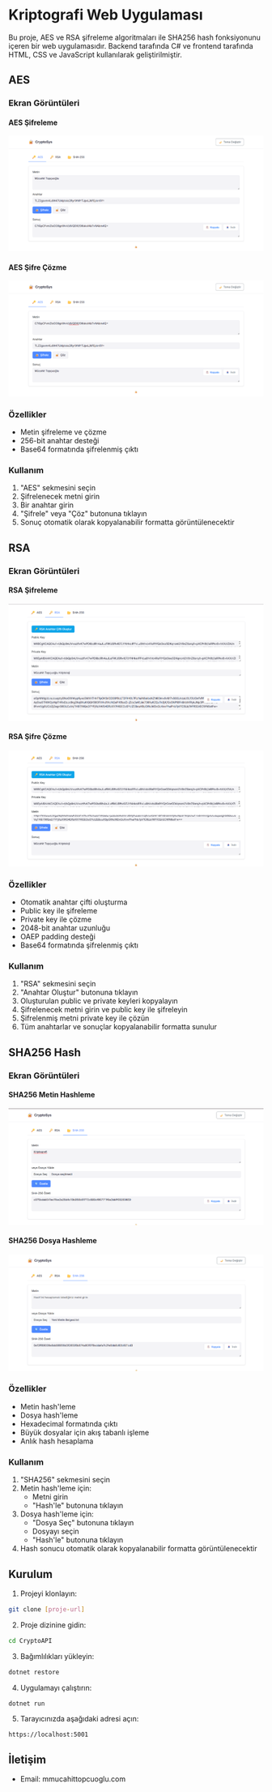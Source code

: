 # Kriptografi Web Uygulaması

Bu proje, AES ve RSA şifreleme algoritmaları ile SHA256 hash fonksiyonunu içeren bir web uygulamasıdır. Backend tarafında C# ve frontend tarafında HTML, CSS ve JavaScript kullanılarak geliştirilmiştir.

## AES 

### Ekran Görüntüleri
#### AES Şifreleme
![AES Şifreleme](CryptoSys/image/aessifreleme.png)
#### AES Şifre Çözme
![AES Şifre Çözme](CryptoSys/image/aescozme.png)

### Özellikler
- Metin şifreleme ve çözme
- 256-bit anahtar desteği
- Base64 formatında şifrelenmiş çıktı

### Kullanım
1. "AES" sekmesini seçin
2. Şifrelenecek metni girin
3. Bir anahtar girin
4. "Şifrele" veya "Çöz" butonuna tıklayın
5. Sonuç otomatik olarak kopyalanabilir formatta görüntülenecektir

## RSA 

### Ekran Görüntüleri
#### RSA Şifreleme
![RSA Şifreleme](CryptoSys/image/RSASsifreleme.png)
#### RSA Şifre Çözme
![RSA Şifre Çözme](CryptoSys/image/rsacozme.png)


### Özellikler
- Otomatik anahtar çifti oluşturma
- Public key ile şifreleme
- Private key ile çözme
- 2048-bit anahtar uzunluğu
- OAEP padding desteği
- Base64 formatında şifrelenmiş çıktı

### Kullanım
1. "RSA" sekmesini seçin
2. "Anahtar Oluştur" butonuna tıklayın
3. Oluşturulan public ve private keyleri kopyalayın
4. Şifrelenecek metni girin ve public key ile şifreleyin
5. Şifrelenmiş metni private key ile çözün
6. Tüm anahtarlar ve sonuçlar kopyalanabilir formatta sunulur

## SHA256 Hash

### Ekran Görüntüleri
#### SHA256 Metin Hashleme
![AES Şifreleme](CryptoSys/image/shametinozeti.png)
#### SHA256 Dosya Hashleme
![AES Şifre Çözme](CryptoSys/image/shadosyaozeti.png)


### Özellikler
- Metin hash'leme
- Dosya hash'leme
- Hexadecimal formatında çıktı
- Büyük dosyalar için akış tabanlı işleme
- Anlık hash hesaplama

### Kullanım
1. "SHA256" sekmesini seçin
2. Metin hash'leme için:
   - Metni girin
   - "Hash'le" butonuna tıklayın
3. Dosya hash'leme için:
   - "Dosya Seç" butonuna tıklayın
   - Dosyayı seçin
   - "Hash'le" butonuna tıklayın
4. Hash sonucu otomatik olarak kopyalanabilir formatta görüntülenecektir

## Kurulum

1. Projeyi klonlayın:
```bash
git clone [proje-url]
```

2. Proje dizinine gidin:
```bash
cd CryptoAPI
```

3. Bağımlılıkları yükleyin:
```bash
dotnet restore
```

4. Uygulamayı çalıştırın:
```bash
dotnet run
```

5. Tarayıcınızda aşağıdaki adresi açın:
```
https://localhost:5001
```



## İletişim
- Email: mmucahittopcuoglu.com
